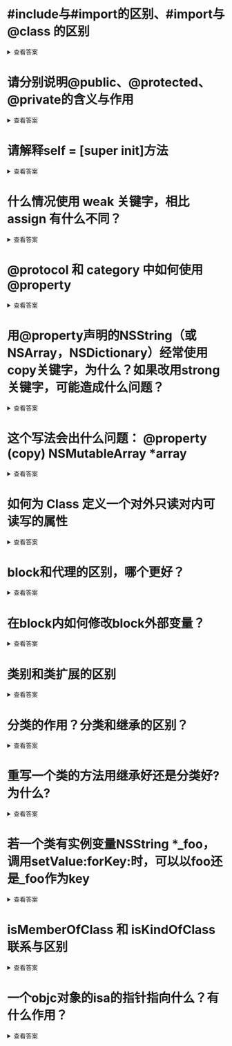 
# #include与#import的区别、#import与@class 的区别
<details>
<summary>查看答案</summary>
  #include和#import都可以引入头文件，但是#import只会引入一次。#import虽然只会引入一次，但是还会导致相互引入的问题。@class可以在头文件引入类，类可以是不存在的，可以在头文件@class引入类，在.m用#import引入类实现从而解决循环引用的问题。
</details>

# 请分别说明@public、@protected、@private的含义与作用
<details>
<summary>查看答案</summary>
  @public代表可以在任何地方都可以被访问，@protected表示只能可以在子类和本类可以访问，@private表示只允许在本类允许访问
</details>

# 请解释self = [super init]方法
<details>
<summary>查看答案</summary>
  因为子类是继承与父类的，如果父类都初始化失败返回nil,那么子类也没有必要的执行下去了。其实是一种容错的处理。
</details>

# 什么情况使用 weak 关键字，相比 assign 有什么不同？
<details>
  <summary>查看答案</summary>
  当使用代理 或者声明@IBOutlet和不持有对象的时候可以使用weak关键词。weak是弱引用，只是用指针指向对应对象的内存地址，不会对对象进行引用技术加1。assign会将声明的基本变量放在栈区，交给系统自动管理内存。
</details>

# @protocol 和 category 中如何使用 @property
<details>
  <summary>查看答案</summary>
	@protocol中的@property和@category中的@property其实都是包含了set和get方法。对于@protocol所有实现协议的类都要实现对应@property属性的set和get方法。@category中的要自己实现set和get方法，虽然分类不支持属性，但是我们可以通过关联对象来实现。

  - @protocol

  ```objc
@protocol ProtocolA <NSObject>
@property (nonatomic, assign) int number;
@end

@interface ClassA : NSObject<ProtocolA>

@end

@implementation ClassA {
    int _number;
}

- (void)setNumber:(int)number {
    _number = number;
}

- (int)number {
    return _number;
}

```

```objc
@protocol ProtocolA <NSObject>
@property (nonatomic, assign) int number;
@end

@interface ClassA : NSObject<ProtocolA>

@end

@implementation ClassA
@synthesize number = _number;


@end

@interface AppDelegate ()

@end
```
我们看出来通过中间变量自己实现set和get方法和通过@synthesize关键字让系统自动生成都是可以的，不过还是使用@synthesize让系统自动生成set和get方法比较简单

- @category

```objc
@interface ClassA : NSObject
@end

@implementation ClassA
@end

@interface ClassA (Number)
@property (nonatomic, assign) int number;
@end

@implementation ClassA (Number)

- (int)number {
    return [objc_getAssociatedObject(self,@selector(number)) intValue];
}

- (void)setNumber:(int)number {
    objc_setAssociatedObject(self, @selector(number), @(number), OBJC_ASSOCIATION_RETAIN_NONATOMIC);
}

@end
```
我们可以通过`objc_getAssociatedObject`和`objc_setAssociatedObject`两个方法来为分类添加属性。
</details>

# 用@property声明的NSString（或NSArray，NSDictionary）经常使用copy关键字，为什么？如果改用strong关键字，可能造成什么问题？
<details>
  <summary>查看答案</summary>
  我们知道`copy`关键词是复制一份内存地址，用新的指针指向。是属于深拷贝，而用`strong`关键字是通过一个指针指向对象的内存地址，通过内存地址访问对象，是属于浅拷贝。对于`strong`声明的字符串 数组字典其他地方可以通过地址直接修改对象。
</details>

# 这个写法会出什么问题： @property (copy) NSMutableArray *array
<details>
<summary>查看答案</summary>
通过`copy`修饰的NSMutableArry对象变成了NSArray，这样在编译类型是NSMutableArray，在运行时是NSArray，这样我们在编译时候调用NSMutableArray方法是不报错的，但是在运行时候类型不一样从而导致崩溃发生。
</details>

# 如何为 Class 定义一个对外只读对内可读写的属性
<details>
<summary>查看答案</summary>
我们可以在.h文件声明属性用readonly关键词，在.m声明同样的属性用readwrite默认的关键词。

- .h

```objc
@interface ClassA : NSObject
@property (nonatomic, assign, readonly) int number;
@end
```
- .m

```objc
@interface ClassA ()
@property (nonatomic, assign) int number;
@end

@implementation ClassA
@end
```
</details>

# block和代理的区别，哪个更好？
<details>
<summary>查看答案</summary>
block使用起来更加简单，比如访问作用域的变量还有代码逻辑的连贯性。代理更能表现是面向接口，能更好的描述功能和作用。如果是对外面向的接口推荐使用代理，日常开发页面之间的传值可以使用block.并且block和代理之间，block的执行会比较快一些。
</details>

# 在block内如何修改block外部变量？
<details>
<summary>查看答案</summary>
通过block内部访问外部的变量，block会自动copy到自己的闭包空间。也就是复制了一份变量在自己的作用域内部，所以是无法修改外部的变量。通过__block关键词修饰之后，通过复制变量的引用地址来修改和访问外部变量的。
</details>

# 类别和类扩展的区别
<details>
<summary>查看答案</summary>
类别可以添加属性 添加的方法不实现会报警告。可以添加实例变量，但是只能自己类访问。扩展可以添加方法，不实现不会报警告。不能添加实例变量，属性可以通过关联对象实现。
</details>

# 分类的作用？分类和继承的区别？
<details>
<summary>查看答案</summary>
分类可以将一个臃肿的类分散到多个文件中，可以将功能按照模块划分，多人多人开发一个类。分类可以给系统类添加方法，还可以拦截系统方法。继承拥有对类完全控制权，分类只对于引入文件有效。分类可以在不获取原来代码基础上增加方法，不可以删除方法，也不可以新增属性，分类具有更高的优先级。继承可以添加和删除方法，也可以新增属性。
</details>

# 重写一个类的方法用继承好还是分类好? 为什么?
<details>
<summary>查看答案</summary>
分类只对于本次有效，推荐用分类。
</details>

# 若一个类有实例变量NSString *_foo，调用setValue:forKey:时，可以以foo还是_foo作为key
<details>
<summary>查看答案</summary>
这个其实是考察我们KVC的基本原理，都是可以的。
</details>

# isMemberOfClass 和 isKindOfClass 联系与区别
<details>
<summary>查看答案</summary>
isMemberOfClass只能判断是否是当前的类，isKindOfClass可以用来判断是否是当前类或者子类。
</details>

# 一个objc对象的isa的指针指向什么？有什么作用？
<details>
<summary>查看答案</summary>
isa其实是一个结构体 isa对象指向当前类 当前类指向父类 父类指向元类也就是NSObject，元类指向自己。作用是方便找到对应所在的方法。
</details>
